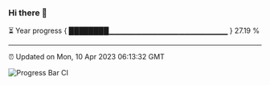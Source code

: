 ### Hi there 👋

⏳ Year progress { ████████▁▁▁▁▁▁▁▁▁▁▁▁▁▁▁▁▁▁▁▁▁▁ } 27.19 %

---

⏰ Updated on Mon, 10 Apr 2023 06:13:32 GMT

![Progress Bar CI](https://github.com/liununu/liununu/workflows/Progress%20Bar%20CI/badge.svg)
